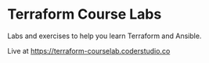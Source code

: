 # Terraform Course Labs

Labs and exercises to help you learn Terraform and Ansible.

Live at https://terraform-courselab.coderstudio.co
